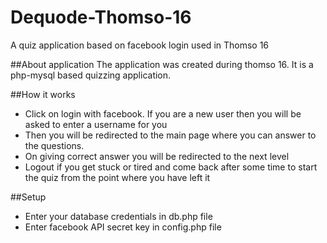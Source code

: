 # Dequode-Thomso-16
A quiz application based on facebook login used in Thomso 16

##About application
The application was created during thomso 16. It is a php-mysql based quizzing application.

##How it works
* Click on login with facebook. If you are a new user then you will be asked to enter a username for you
* Then you will be redirected to the main page where you can answer to the questions.
* On giving correct answer you will be redirected to the next level
* Logout if you get stuck or tired and come back after some time to start the quiz from the point where you have left it

##Setup
* Enter your database credentials in db.php file
* Enter facebook API secret key in config.php file
